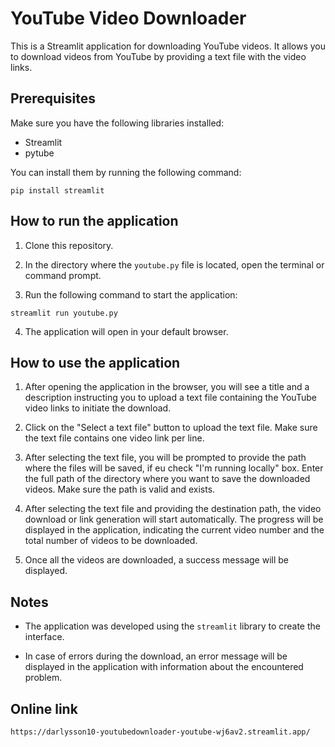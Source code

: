 # YouTube Video Downloader

This is a Streamlit application for downloading YouTube videos. It allows you to download videos from YouTube by providing a text file with the video links.

## Prerequisites

Make sure you have the following libraries installed:

- Streamlit
- pytube

You can install them by running the following command:
```
pip install streamlit
```

## How to run the application

1. Clone this repository.

2. In the directory where the `youtube.py` file is located, open the terminal or command prompt.

3. Run the following command to start the application:

```
streamlit run youtube.py
```

4. The application will open in your default browser.

## How to use the application

1. After opening the application in the browser, you will see a title and a description instructing you to upload a text file containing the YouTube video links to initiate the download.

2. Click on the "Select a text file" button to upload the text file. Make sure the text file contains one video link per line.

3. After selecting the text file, you will be prompted to provide the path where the files will be saved, if eu check "I'm running locally" box. Enter the full path of the directory where you want to save the downloaded videos. Make sure the path is valid and exists.

4. After selecting the text file and providing the destination path, the video download or link generation will start automatically. The progress will be displayed in the application, indicating the current video number and the total number of videos to be downloaded.

5. Once all the videos are downloaded, a success message will be displayed.

## Notes

- The application was developed using the `streamlit` library to create the interface.

- In case of errors during the download, an error message will be displayed in the application with information about the encountered problem.

## Online link
```
https://darlysson10-youtubedownloader-youtube-wj6av2.streamlit.app/
```
